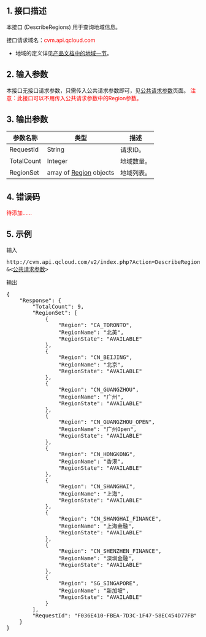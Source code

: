 ## 1. 接口描述

本接口 (DescribeRegions) 用于查询地域信息。

接口请求域名：<font style="color:red">cvm.api.qcloud.com</font>

* 地域的定义详见[产品文档中的地域一节](/doc/product/213/497#2.-.E5.8F.AF.E7.94.A8.E5.8C.BA)。

## 2. 输入参数

本接口无接口请求参数，只需传入公共请求参数即可，见[公共请求参数](/document/api/213/6976)页面。
<font style="color:red">注意：此接口可以不用传入公共请求参数中的Region参数。</font>


## 3. 输出参数

| 参数名称 | 类型 | 描述 |
|---------|---------|---------|
| RequestId| String| 请求ID。|
| TotalCount| Integer| 地域数量。|
| RegionSet| array of [Region]() objects| 地域列表。|


## 4. 错误码

<font style="color:red">待添加......</font>


## 5. 示例

输入

<pre>
http://cvm.api.qcloud.com/v2/index.php?Action=DescribeRegions
&<<a href="/doc/api/229/6976">公共请求参数</a>>
</pre>

输出

<pre>
{
    "Response": {
        "TotalCount": 9,
        "RegionSet": [
            {
                "Region": "CA_TORONTO",
                "RegionName": "北美",
                "RegionState": "AVAILABLE"
            },
            {
                "Region": "CN_BEIJING",
                "RegionName": "北京",
                "RegionState": "AVAILABLE"
            },
            {
                "Region": "CN_GUANGZHOU",
                "RegionName": "广州",
                "RegionState": "AVAILABLE"
            },
            {
                "Region": "CN_GUANGZHOU_OPEN",
                "RegionName": "广州Open",
                "RegionState": "AVAILABLE"
            },
            {
                "Region": "CN_HONGKONG",
                "RegionName": "香港",
                "RegionState": "AVAILABLE"
            },
            {
                "Region": "CN_SHANGHAI",
                "RegionName": "上海",
                "RegionState": "AVAILABLE"
            },
            {
                "Region": "CN_SHANGHAI_FINANCE",
                "RegionName": "上海金融",
                "RegionState": "AVAILABLE"
            },
            {
                "Region": "CN_SHENZHEN_FINANCE",
                "RegionName": "深圳金融",
                "RegionState": "AVAILABLE"
            },
            {
                "Region": "SG_SINGAPORE",
                "RegionName": "新加坡",
                "RegionState": "AVAILABLE"
            }
        ],
        "RequestId": "F036E410-FBEA-7D3C-1F47-58EC454D77FB"
    }
}
</pre>